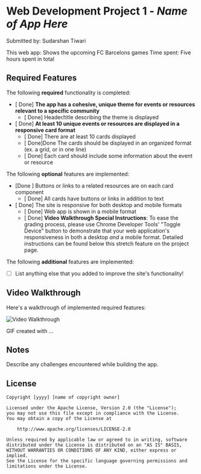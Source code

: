 # Web Development Project 1 - *Name of App Here*

Submitted by: Sudarshan Tiwari

This web app: Shows the upcoming FC Barcelons games
Time spent: Five hours spent in total

## Required Features

The following **required** functionality is completed:

- [ Done] **The app has a cohesive, unique theme for events or resources relevant to a specific community**
  - [ Done] Header/title describing the theme is displayed
- [ Done] **At least 10 unique events or resources are displayed in a responsive card format**
  - [ Done] There are at least 10 cards displayed 
  - [ Done]Done The cards should be displayed in an organized format (ex. a grid, or in one line)
  - [ Done] Each card should include some information about the event or resource


The following **optional** features are implemented:

- [Done ] Buttons or links to a related resources are on each card component
  - [ Done] All cards have buttons or links in addition to text
- [ Done] The site is responsive for both desktop and mobile formats
  - [ Done] Web app is shown in a mobile format
  - [ Done] **Video Walkthrough Special Instructions**: To ease the grading process, please use Chrome Developer Tools' "Toggle Device" button to demonstrate that your web application's responsiveness in both a desktop *and* a mobile format. Detailed instructions can be found below this stretch feature on the project page. 

The following **additional** features are implemented:

* [ ] List anything else that you added to improve the site's functionality!

## Video Walkthrough

Here's a walkthrough of implemented required features:

<img src='https://i.imgur.com/fCyU4fN.gif' title='Video Walkthrough' width='' alt='Video Walkthrough' />

<!-- Replace this with whatever GIF tool you used! -->
GIF created with ...  
<!-- Recommended tools:
[Kap](https://getkap.co/) for macOS
[ScreenToGif](https://www.screentogif.com/) for Windows
[peek](https://github.com/phw/peek) for Linux. -->

## Notes

Describe any challenges encountered while building the app.

## License

    Copyright [yyyy] [name of copyright owner]

    Licensed under the Apache License, Version 2.0 (the "License");
    you may not use this file except in compliance with the License.
    You may obtain a copy of the License at

        http://www.apache.org/licenses/LICENSE-2.0

    Unless required by applicable law or agreed to in writing, software
    distributed under the License is distributed on an "AS IS" BASIS,
    WITHOUT WARRANTIES OR CONDITIONS OF ANY KIND, either express or implied.
    See the License for the specific language governing permissions and
    limitations under the License.